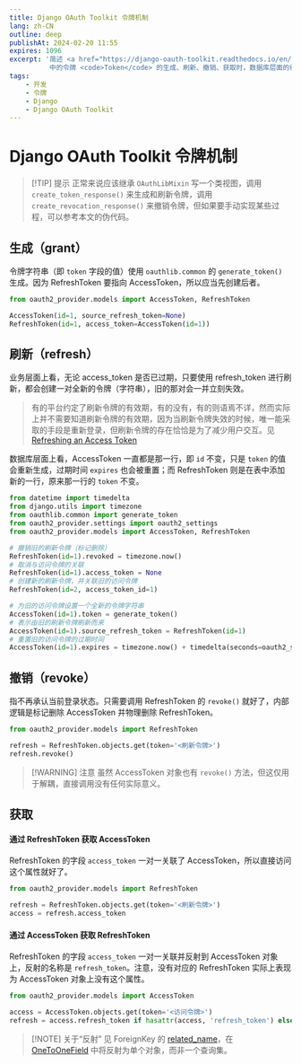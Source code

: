 ```yaml
---
title: Django OAuth Toolkit 令牌机制
lang: zh-CN
outline: deep
publishAt: 2024-02-20 11:55
expires: 1096
excerpt: '简述 <a href="https://django-oauth-toolkit.readthedocs.io/en/latest/">Django OAuth Toolkit</a>
          中的令牌 <code>Token</code> 的生成、刷新、撤销、获取时，数据库层面的行为，以及 ORM 模型字段的变化。'
tags:
    - 开发
    - 令牌
    - Django
    - Django OAuth Toolkit
---
```


<style scoped>
.VPDoc p:not(.custom-block-title) {
    text-indent: 2em;
}
</style>

# Django OAuth Toolkit 令牌机制

<RevisionInfo />

> [!TIP] 提示
> 正常来说应该继承 `OAuthLibMixin` 写一个类视图，调用 `create_token_response()` 来生成和刷新令牌，调用 `create_revocation_response()` 来撤销令牌，但如果要手动实现某些过程，可以参考本文的伪代码。

## 生成（grant）

令牌字符串（即 `token` 字段的值）使用 `oauthlib.common` 的 `generate_token()` 生成。因为 RefreshToken 要指向 AccessToken，所以应当先创建后者。

```python
from oauth2_provider.models import AccessToken, RefreshToken

AccessToken(id=1, source_refresh_token=None)
RefreshToken(id=1, access_token=AccessToken(id=1))
```

## 刷新（refresh）

业务层面上看，无论 access_token 是否已过期，只要使用 refresh_token 进行刷新，都会创建一对全新的令牌（字符串），旧的那对会一并立刻失效。

> 有的平台约定了刷新令牌的有效期，有的没有，有的则语焉不详，然而实际上并不需要知道刷新令牌的有效期，因为当刷新令牌失效的时候，唯一能采取的手段是重新登录，但刷新令牌的存在恰恰是为了减少用户交互。见 [Refreshing an Access Token](https://www.oauth.com/oauth2-servers/making-authenticated-requests/refreshing-an-access-token/)

数据库层面上看，AccessToken 一直都是那一行，即 `id` 不变，只是 `token` 的值会重新生成，过期时间 `expires` 也会被重置；而 RefreshToken 则是在表中添加新的一行，原来那一行的 `token` 不变。

```python
from datetime import timedelta
from django.utils import timezone
from oauthlib.common import generate_token
from oauth2_provider.settings import oauth2_settings
from oauth2_provider.models import AccessToken, RefreshToken

# 撤销旧的刷新令牌（标记删除）
RefreshToken(id=1).revoked = timezone.now()
# 取消与访问令牌的关联
RefreshToken(id=1).access_token = None
# 创建新的刷新令牌，并关联旧的访问令牌
RefreshToken(id=2, access_token_id=1)

# 为旧的访问令牌设置一个全新的令牌字符串
AccessToken(id=1).token = generate_token()
# 表示由旧的刷新令牌刷新而来
AccessToken(id=1).source_refresh_token = RefreshToken(id=1)
# 重置旧的访问令牌的过期时间
AccessToken(id=1).expires = timezone.now() + timedelta(seconds=oauth2_settings.ACCESS_TOKEN_EXPIRE_SECONDS)
```

## 撤销（revoke）

指不再承认当前登录状态。只需要调用 RefreshToken 的 `revoke()` 就好了，内部逻辑是标记删除 AccessToken 并物理删除 RefreshToken。

```python
from oauth2_provider.models import RefreshToken

refresh = RefreshToken.objects.get(token='<刷新令牌>')
refresh.revoke()
```

> [!WARNING] 注意
> 虽然 AccessToken 对象也有 `revoke()` 方法，但这仅用于解耦，直接调用没有任何实际意义。

## 获取

#### 通过 RefreshToken 获取 AccessToken

RefreshToken 的字段 `access_token` 一对一关联了 AccessToken，所以直接访问这个属性就好了。

```python
from oauth2_provider.models import RefreshToken

refresh = RefreshToken.objects.get(token='<刷新令牌>')
access = refresh.access_token
```

#### 通过 AccessToken 获取 RefreshToken

RefreshToken 的字段 `access_token` 一对一关联并反射到 AccessToken 对象上，反射的名称是 `refresh_token`。注意，没有对应的 RefreshToken 实际上表现为 AccessToken 对象上没有这个属性。

```python
from oauth2_provider.models import AccessToken

access = AccessToken.objects.get(token='<访问令牌>')
refresh = access.refresh_token if hasattr(access, 'refresh_token') else None
```

> [!NOTE] 关于“反射”
> 见 ForeignKey 的 [related_name](https://docs.djangoproject.com/zh-hans/5.0/ref/models/fields/#django.db.models.ForeignKey.related_name)，在 [OneToOneField](https://docs.djangoproject.com/zh-hans/5.0/ref/models/fields/#onetoonefield) 中将反射为单个对象，而非一个查询集。
